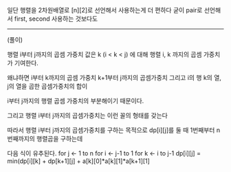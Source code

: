 일단 행렬을 2차원배열로 [n][2]로 선언해서 사용하는게 더 편하다
굳이 pair로 선언해서 first, second 사용하는 것보다도


----
(풀이)

행렬 i부터 j까지의 곱셈 가중치 값은
k (i <  k <  j) 에 대해
행렬 i, k 까지의 곱셈 가중치가 기여한다.

왜냐하면
i부터 k까지의 곱셈 가중치
k+1부터 j까지의 곱셈가중치
그리고 i의 행 k의 열, j의 열을 곱한 곱셈가중치의 합이

i부터 j까지의 행렬 곱셈 가중치의 부분해이기 때문이다.

그리고 행렬 i부터 j까지의 곱셈가중치는 이런 꼴의 형태를 갖는다

따라서 행렬 i부터 j까지의 곱셈가중치를 구하는 목적으로 dp[i][j]를 둘 때
1번째부터 n번째까지의 행렬곱을 구하는데

다음 식이 유추된다.
for j <- 1 to n
	for i <- j-1 to 1
		for k <- i to j-1
			dp[i][j] = min(dp[i][k] + dp[k+1][j] + a[k][0]*a[k][1]*a[k+1][1]
